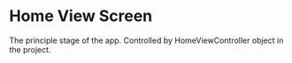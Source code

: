 # Home View Screen

The principle stage of the app. Controlled by HomeViewController object in the project.


